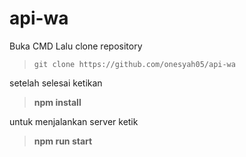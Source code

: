 # api-wa

Buka CMD
Lalu clone repository
> ```git clone https://github.com/onesyah05/api-wa```

setelah selesai ketikan

> **npm install**

untuk menjalankan server ketik
> **npm run start**
